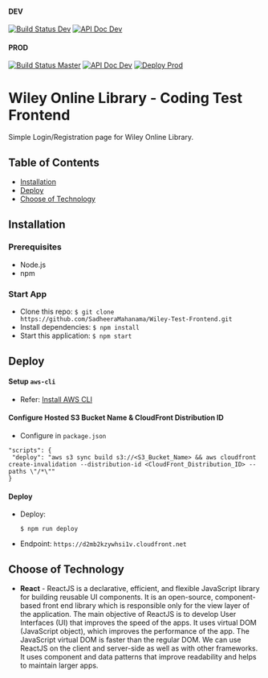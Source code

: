 #### DEV

[![Build Status Dev](https://travis-ci.com/SadheeraMahanama/Wiley-Test-Frontend.svg?token=hS9VGvZErZvUqky6CU8q&branch=dev)](https://travis-ci.com/SadheeraMahanama/Wiley-Test-Frontend)
[![API Doc Dev](https://img.shields.io/badge/API-Doc-brightgreen)](https://documenter.getpostman.com/view/5662193/TW6tLq58)

#### PROD

[![Build Status Master](https://travis-ci.com/SadheeraMahanama/Wiley-Test-Frontend.svg?token=hS9VGvZErZvUqky6CU8q&branch=master)](https://travis-ci.com/SadheeraMahanama/Wiley-Test-Frontend)
[![API Doc Dev](https://img.shields.io/badge/API-Doc-brightgreen)](https://documenter.getpostman.com/view/5662193/TW6tLq58)
[![Deploy Prod](https://img.shields.io/badge/deploy-success-brightgreen)](https://d2mb2kzywhsi1v.cloudfront.net)


# Wiley Online Library - Coding Test Frontend

Simple Login/Registration page for Wiley Online Library.

## Table of Contents

- [Installation](#installation)
- [Deploy](#deploy)
- [Choose of Technology](#technologies)
 

<a name="installation"></a>

## Installation

### Prerequisites

- Node.js
- npm

### Start App

- Clone this repo: `$ git clone https://github.com/SadheeraMahanama/Wiley-Test-Frontend.git`
- Install dependencies: `$ npm install`
- Start this application: `$ npm start`

<a name="deploy"></a>

## Deploy

#### Setup `aws-cli`

   - Refer: [Install AWS CLI](http://docs.aws.amazon.com/cli/latest/userguide/installing.html)

#### Configure Hosted S3 Bucket Name & CloudFront Distribution ID

   - Configure in `package.json`

   ```
   "scripts": {
    "deploy": "aws s3 sync build s3://<S3_Bucket_Name> && aws cloudfront create-invalidation --distribution-id <CloudFront_Distribution_ID> --paths \"/*\""
  }
   ```
   
#### Deploy
   - Deploy: 
      ```
      $ npm run deploy
      ```
   - Endpoint: `https://d2mb2kzywhsi1v.cloudfront.net`

<a name="technologies"></a>

## Choose of Technology

- **React** - ReactJS is a declarative, efficient, and flexible JavaScript library for building reusable UI components. It is an open-source, component-based front end library which is responsible only for the view layer of the application. The main objective of ReactJS is to develop User Interfaces (UI) that improves the speed of the apps. It uses virtual DOM (JavaScript object), which improves the performance of the app. The JavaScript virtual DOM is faster than the regular DOM. We can use ReactJS on the client and server-side as well as with other frameworks. It uses component and data patterns that improve readability and helps to maintain larger apps.
